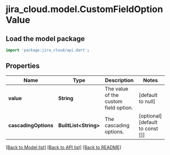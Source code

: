 # jira_cloud.model.CustomFieldOptionValue

## Load the model package
```dart
import 'package:jira_cloud/api.dart';
```

## Properties
Name | Type | Description | Notes
------------ | ------------- | ------------- | -------------
**value** | **String** | The value of the custom field option. | [default to null]
**cascadingOptions** | **BuiltList&lt;String&gt;** | The cascading options. | [optional] [default to const []]

[[Back to Model list]](../README.md#documentation-for-models) [[Back to API list]](../README.md#documentation-for-api-endpoints) [[Back to README]](../README.md)


